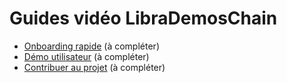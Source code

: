 # Guides vidéo LibraDemosChain

- [Onboarding rapide](https://www.youtube.com/...) (à compléter)
- [Démo utilisateur](https://www.youtube.com/...) (à compléter)
- [Contribuer au projet](https://www.youtube.com/...) (à compléter)
